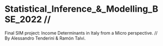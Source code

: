 # Statistical_Inference_&_Modelling_BSE_2022 //
Final SIM project: Income Determinants in Italy from a Micro perspective. //
By Alessandro Tenderini & Ramón Talvi.
